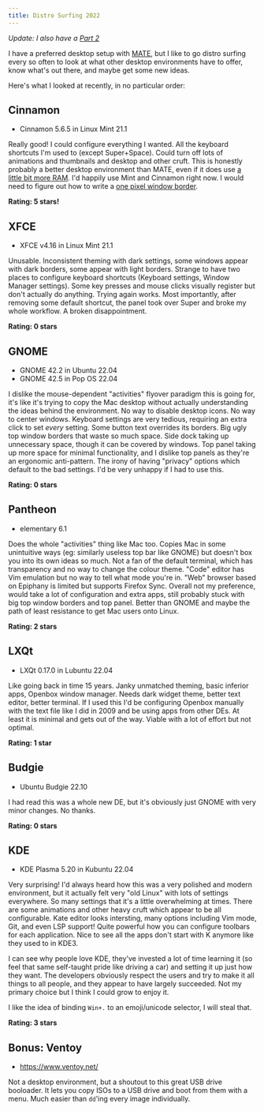 ```yaml
---
title: Distro Surfing 2022
---
```


*Update: I also have a [Part 2](2023-01-07-distro-surfing-2022-part-2.md)*

I have a preferred desktop setup with [MATE](https://mate-desktop.org/), but I like to go distro surfing every so often to look at what other desktop environments have to offer, know what's out there, and maybe get some new ideas.

Here's what I looked at recently, in no particular order:

## Cinnamon

* Cinnamon 5.6.5 in Linux Mint 21.1

Really good! I could configure everything I wanted. All the keyboard shortcuts I'm used to (except Super+Space). Could turn off lots of animations and thumbnails and desktop and other cruft. This is honestly probably a better desktop environment than MATE, even if it does use [a little bit more RAM](https://itvision.altervista.org/linux-desktop-environments-system-usage.html). I'd happily use Mint and Cinnamon right now. I would need to figure out how to write a [one pixel window border](https://github.com/superjamie/onepx).

**Rating: 5 stars!**

## XFCE

* XFCE v4.16 in Linux Mint 21.1

Unusable. Inconsistent theming with dark settings, some windows appear with dark borders, some appear with light borders. Strange to have two places to configure keyboard shortcuts (Keyboard settings, Window Manager settings). Some key presses and mouse clicks visually register but don't actually do anything. Trying again works. Most importantly, after removing some default shortcut, the panel took over Super and broke my whole workflow. A broken disappointment.

**Rating: 0 stars**

## GNOME

* GNOME 42.2 in Ubuntu 22.04
* GNOME 42.5 in Pop OS 22.04

I dislike the mouse-dependent "activities" flyover paradigm this is going for, it's like it's trying to copy the Mac desktop without actually understanding the ideas behind the environment. No way to disable desktop icons. No way to center windows. Keyboard settings are very tedious, requiring an extra click to set *every* setting. Some button text overrides its borders. Big ugly top window borders that waste so much space. Side dock taking up unnecessary space, though it can be covered by windows. Top panel taking up more space for minimal functionality, and I dislike top panels as they're an ergonomic anti-pattern. The irony of having "privacy" options which default to the bad settings. I'd be very unhappy if I had to use this.

**Rating: 0 stars**

## Pantheon

* elementary 6.1

Does the whole "activities" thing like Mac too. Copies Mac in some unintuitive ways (eg: similarly useless top bar like GNOME) but doesn't box you into its own ideas so much. Not a fan of the default terminal, which has transparency and no way to change the colour theme. "Code" editor has Vim emulation but no way to tell what mode you're in. "Web" browser based on Epiphany is limited but supports Firefox Sync. Overall not my preference, would take a lot of configuration and extra apps, still probably stuck with big top window borders and top panel. Better than GNOME and maybe the path of least resistance to get Mac users onto Linux.

**Rating: 2 stars**

## LXQt

* LXQt 0.17.0 in Lubuntu 22.04

Like going back in time 15 years. Janky unmatched theming, basic inferior apps, Openbox window manager. Needs dark widget theme, better text editor, better terminal. If I used this I'd be configuring Openbox manually with the text file like I did in 2009 and be using apps from other DEs. At least it is minimal and gets out of the way. Viable with a lot of effort but not optimal.

**Rating: 1 star**

## Budgie

* Ubuntu Budgie 22.10

I had read this was a whole new DE, but it's obviously just GNOME with very minor changes. No thanks.

**Rating: 0 stars**

## KDE

* KDE Plasma 5.20 in Kubuntu 22.04

Very surprising! I'd always heard how this was a very polished and modern environment, but it actually felt very "old Linux" with lots of settings everywhere. So many settings that it's a little overwhelming at times. There are some animations and other heavy cruft which appear to be all configurable. Kate editor looks intersting, many options including Vim mode, Git, and even LSP support! Quite powerful how you can configure toolbars for each application. Nice to see all the apps don't start with K anymore like they used to in KDE3.

I can see why people love KDE, they've invested a lot of time learning it (so feel that same self-taught pride like driving a car) and setting it up just how they want. The developers obviously respect the users and try to make it all things to all people, and they appear to have largely succeeded. Not my primary choice but I think I could grow to enjoy it.

I like the idea of binding `Win+.` to an emoji/unicode selector, I will steal that.

**Rating: 3 stars**

## Bonus: Ventoy

* <https://www.ventoy.net/>

Not a desktop environment, but a shoutout to this great USB drive booloader. It lets you copy ISOs to a USB drive and boot from them with a menu. Much easier than `dd`'ing every image individually.

